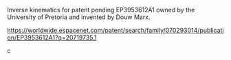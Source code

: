Inverse kinematics for patent pending EP3953612A1 owned by the University of Pretoria and invented by Douw Marx.

https://worldwide.espacenet.com/patent/search/family/070293014/publication/EP3953612A1?q=20719735.1

c
